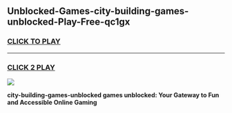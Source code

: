 
## Unblocked-Games-city-building-games-unblocked-Play-Free-qc1gx
<h3>
<a href="https://premium76.site?title=city-building-games-unblocked&ref=24M">CLICK TO PLAY</a></h3>
<hr>

<h3>
<a href="https://premium76.site?title=city-building-games-unblocked&ref=24M">CLICK 2 PLAY</a>
  
</h3>

<a href="https://premium76.site?title=city-building-games-unblocked&ref=24M"><img src="https://clearcache.store/games.png"></a>


**city-building-games-unblocked games unblocked: Your Gateway to Fun and Accessible Online Gaming**
